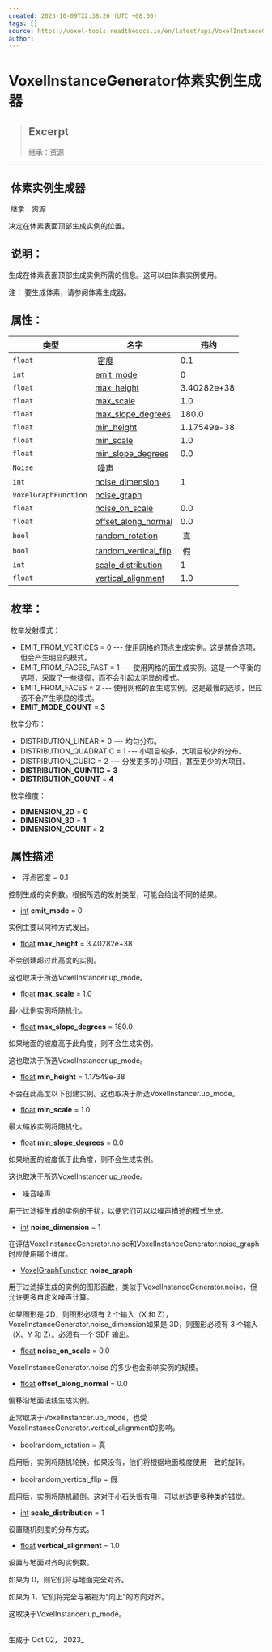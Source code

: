 ```yaml
---
created: 2023-10-09T22:38:26 (UTC +08:00)
tags: []
source: https://voxel-tools.readthedocs.io/en/latest/api/VoxelInstanceGenerator/
author: 
---
```


# VoxelInstanceGenerator体素实例生成器

> ## Excerpt
> 继承：资源

---
##  体素实例生成器

 继承：资源

  
决定在体素表面顶部生成实例的位置。

##  说明：

  
生成在体素表面顶部生成实例所需的信息。这可以由体素实例使用。

  
注： 要生成体素，请参阅体素生成器。

##  属性：

|  类型 |  名字 |  违约 |
| --- | --- | --- |
| `float` |  [密度](https://voxel-tools.readthedocs.io/en/latest/api/VoxelInstanceGenerator/#i_density) | 0.1 |
| `int` | [emit\_mode](https://voxel-tools.readthedocs.io/en/latest/api/VoxelInstanceGenerator/#i_emit_mode) | 0 |
| `float` | [max\_height](https://voxel-tools.readthedocs.io/en/latest/api/VoxelInstanceGenerator/#i_max_height) | 3.40282e+38 |
| `float` | [max\_scale](https://voxel-tools.readthedocs.io/en/latest/api/VoxelInstanceGenerator/#i_max_scale) | 1.0 |
| `float` | [max\_slope\_degrees](https://voxel-tools.readthedocs.io/en/latest/api/VoxelInstanceGenerator/#i_max_slope_degrees) | 180.0 |
| `float` | [min\_height](https://voxel-tools.readthedocs.io/en/latest/api/VoxelInstanceGenerator/#i_min_height) | 1.17549e-38 |
| `float` | [min\_scale](https://voxel-tools.readthedocs.io/en/latest/api/VoxelInstanceGenerator/#i_min_scale) | 1.0 |
| `float` | [min\_slope\_degrees](https://voxel-tools.readthedocs.io/en/latest/api/VoxelInstanceGenerator/#i_min_slope_degrees) | 0.0 |
| `Noise` |  [噪声](https://voxel-tools.readthedocs.io/en/latest/api/VoxelInstanceGenerator/#i_noise) |  |
| `int` | [noise\_dimension](https://voxel-tools.readthedocs.io/en/latest/api/VoxelInstanceGenerator/#i_noise_dimension) | 1 |
| `VoxelGraphFunction` | [noise\_graph](https://voxel-tools.readthedocs.io/en/latest/api/VoxelInstanceGenerator/#i_noise_graph) |  |
| `float` | [noise\_on\_scale](https://voxel-tools.readthedocs.io/en/latest/api/VoxelInstanceGenerator/#i_noise_on_scale) | 0.0 |
| `float` | [offset\_along\_normal](https://voxel-tools.readthedocs.io/en/latest/api/VoxelInstanceGenerator/#i_offset_along_normal) | 0.0 |
| `bool` | [random\_rotation](https://voxel-tools.readthedocs.io/en/latest/api/VoxelInstanceGenerator/#i_random_rotation) |  真 |
| `bool` | [random\_vertical\_flip](https://voxel-tools.readthedocs.io/en/latest/api/VoxelInstanceGenerator/#i_random_vertical_flip) |  假 |
| `int` | [scale\_distribution](https://voxel-tools.readthedocs.io/en/latest/api/VoxelInstanceGenerator/#i_scale_distribution) | 1 |
| `float` | [vertical\_alignment](https://voxel-tools.readthedocs.io/en/latest/api/VoxelInstanceGenerator/#i_vertical_alignment) | 1.0 |

##  枚举：

 枚举发射模式：

-     
    EMIT\_FROM\_VERTICES = 0 --- 使用网格的顶点生成实例。这是禁食选项，但会产生明显的模式。
-     
    EMIT\_FROM\_FACES\_FAST = 1 --- 使用网格的面生成实例。这是一个平衡的选项，采取了一些捷径，而不会引起太明显的模式。
-     
    EMIT\_FROM\_FACES = 2 --- 使用网格的面生成实例。这是最慢的选项，但应该不会产生明显的模式。
-   **EMIT\_MODE\_COUNT** = **3**

 枚举分布：

-     
    DISTRIBUTION\_LINEAR = 0 --- 均匀分布。
-     
    DISTRIBUTION\_QUADRATIC = 1 --- 小项目较多，大项目较少的分布。
-     
    DISTRIBUTION\_CUBIC = 2 --- 分发更多的小项目，甚至更少的大项目。
-   **DISTRIBUTION\_QUINTIC** = **3**
-   **DISTRIBUTION\_COUNT** = **4**

 枚举维度：

-   **DIMENSION\_2D** = **0**
-   **DIMENSION\_3D** = **1**
-   **DIMENSION\_COUNT** = **2**

##  属性描述

-    浮点密度 = 0.1

  
控制生成的实例数。根据所选的发射类型，可能会给出不同的结果。

-   [int](https://docs.godotengine.org/en/stable/classes/class_int.html) **emit\_mode** = 0

  
实例主要以何种方式发出。

-   [float](https://docs.godotengine.org/en/stable/classes/class_float.html) **max\_height** = 3.40282e+38

  
不会创建超过此高度的实例。

  
这也取决于所选VoxelInstancer.up\_mode。

-   [float](https://docs.godotengine.org/en/stable/classes/class_float.html) **max\_scale** = 1.0

  
最小比例实例将随机化。

-   [float](https://docs.godotengine.org/en/stable/classes/class_float.html) **max\_slope\_degrees** = 180.0

  
如果地面的坡度高于此角度，则不会生成实例。

  
这也取决于所选VoxelInstancer.up\_mode。

-   [float](https://docs.godotengine.org/en/stable/classes/class_float.html) **min\_height** = 1.17549e-38

  
不会在此高度以下创建实例。这也取决于所选VoxelInstancer.up\_mode。

-   [float](https://docs.godotengine.org/en/stable/classes/class_float.html) **min\_scale** = 1.0

  
最大缩放实例将随机化。

-   [float](https://docs.godotengine.org/en/stable/classes/class_float.html) **min\_slope\_degrees** = 0.0

  
如果地面的坡度低于此角度，则不会生成实例。

  
这也取决于所选VoxelInstancer.up\_mode。

-    噪音噪声

  
用于过滤掉生成的实例的干扰，以便它们可以以噪声描述的模式生成。

-   [int](https://docs.godotengine.org/en/stable/classes/class_int.html) **noise\_dimension** = 1

  
在评估VoxelInstanceGenerator.noise和VoxelInstanceGenerator.noise\_graph时应使用哪个维度。

-   [VoxelGraphFunction](https://voxel-tools.readthedocs.io/en/latest/api/VoxelGraphFunction/) **noise\_graph**

  
用于过滤掉生成的实例的图形函数，类似于VoxelInstanceGenerator.noise，但允许更多自定义噪声计算。

  
如果图形是 2D，则图形必须有 2 个输入（X 和 Z），VoxelInstanceGenerator.noise\_dimension如果是 3D，则图形必须有 3 个输入（X、Y 和 Z）。必须有一个 SDF 输出。

-   [float](https://docs.godotengine.org/en/stable/classes/class_float.html) **noise\_on\_scale** = 0.0

  
VoxelInstanceGenerator.noise 的多少也会影响实例的规模。

-   [float](https://docs.godotengine.org/en/stable/classes/class_float.html) **offset\_along\_normal** = 0.0

  
偏移沿地面法线生成实例。

  
正常取决于VoxelInstancer.up\_mode，也受VoxelInstanceGenerator.vertical\_alignment的影响。

-     
    boolrandom\_rotation = 真

  
启用后，实例将随机轮换。如果没有，他们将根据地面坡度使用一致的旋转。

-     
    boolrandom\_vertical\_flip = 假

  
启用后，实例将随机颠倒。这对于小石头很有用，可以创造更多种类的错觉。

-   [int](https://docs.godotengine.org/en/stable/classes/class_int.html) **scale\_distribution** = 1

  
设置随机刻度的分布方式。

-   [float](https://docs.godotengine.org/en/stable/classes/class_float.html) **vertical\_alignment** = 1.0

  
设置与地面对齐的实例数。

  
如果为 0，则它们将与地面完全对齐。

  
如果为 1，它们将完全与被视为“向上”的方向对齐。

  
这取决于VoxelInstancer.up\_mode。

_  
生成于 Oct 02， 2023_
